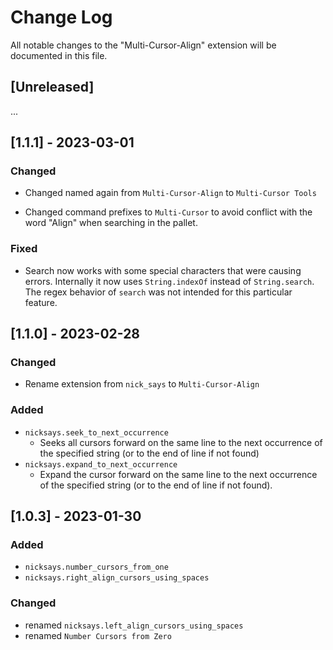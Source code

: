 # Change Log

All notable changes to the "Multi-Cursor-Align" extension will be documented in
this file.

## [Unreleased]

...

## [1.1.1] - 2023-03-01

### Changed

- Changed named again from `Multi-Cursor-Align` to `Multi-Cursor Tools`

- Changed command prefixes to `Multi-Cursor` to avoid conflict with the word
  "Align" when searching in the pallet.

### Fixed

- Search now works with some special characters that were causing errors.
  Internally it now uses `String.indexOf` instead of `String.search`. The regex
  behavior of `search` was not intended for this particular feature.

## [1.1.0] - 2023-02-28

### Changed

- Rename extension from `nick_says` to `Multi-Cursor-Align`

### Added

- `nicksays.seek_to_next_occurrence`
  - Seeks all cursors forward on the same line to the next occurrence of the
    specified string (or to the end of line if not found)
- `nicksays.expand_to_next_occurrence`
  - Expand the cursor forward on the same line to the next occurrence of the
    specified string (or to the end of line if not found).

## [1.0.3] - 2023-01-30

### Added

- `nicksays.number_cursors_from_one`
- `nicksays.right_align_cursors_using_spaces`

### Changed

- renamed `nicksays.left_align_cursors_using_spaces`
- renamed `Number Cursors from Zero`